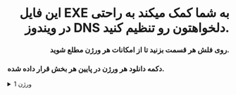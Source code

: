 <h1 align="right">این فایل EXE به شما کمک میکند به راحتی در ویندوز DNS دلخواهتون رو تنظیم کنید.</h1>

<h3 align="right">روی فلش هر قسمت بزنید تا از امکانات هر ورژن مطلع شوید.</h3>

<h3>دکمه دانلود هر ورژن در پایین هر بخش قرار داده شده.</h3>

<details>
  <summary>ورژن 1</summary>

  باید پایتون را نصب داشته باشید.

  و حتما کتابخانه `colorama` رو نصب داشته باشید.

  ```
  pip install colorama
  ```

  در فضای `cmd` است.

  +قابلیت تنظیم کردن دستی dns

  +قابلیت پاک کردن dns تنظیم شده

  +قابلیت انتخاب از بین dns های داخل برنامه

  <a href="https://github.com/amir-v-z/Change-DNS-for-Windows/raw/refs/heads/main/dns_versions/dnsV1/dnsV1.exe"><img src="https://media.giphy.com/media/WbnL8JskzVHevTF2PY/giphy.gif?cid=ecf05e476lo2y8f4kfvkf5e1qorf7l51hph4a0stb57bax85&ep=v1_stickers_search&rid=giphy.gif&ct=s" width=100></a>

</details>